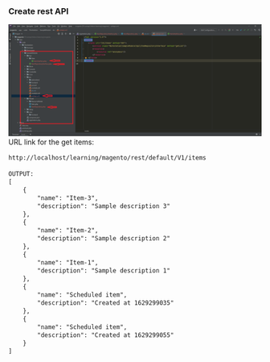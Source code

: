 ### Create rest API


![alt text](./docs/api.png)
<br/>
URL link for the get items:
```
http://localhost/learning/magento/rest/default/V1/items

OUTPUT:
[
    {
        "name": "Item-3",
        "description": "Sample description 3"
    },
    {
        "name": "Item-2",
        "description": "Sample description 2"
    },
    {
        "name": "Item-1",
        "description": "Sample description 1"
    },
    {
        "name": "Scheduled item",
        "description": "Created at 1629299035"
    },
    {
        "name": "Scheduled item",
        "description": "Created at 1629299055"
    }
]
```
